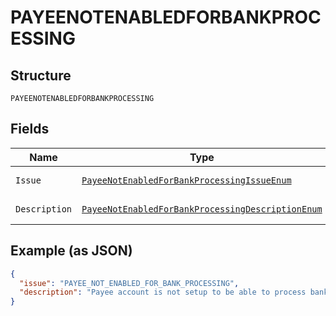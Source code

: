
# PAYEENOTENABLEDFORBANKPROCESSING

## Structure

`PAYEENOTENABLEDFORBANKPROCESSING`

## Fields

| Name | Type | Tags | Description | Getter | Setter |
|  --- | --- | --- | --- | --- | --- |
| `Issue` | [`PayeeNotEnabledForBankProcessingIssueEnum`](../../doc/models/payee-not-enabled-for-bank-processing-issue-enum.md) | Optional | - | PayeeNotEnabledForBankProcessingIssueEnum getIssue() | setIssue(PayeeNotEnabledForBankProcessingIssueEnum issue) |
| `Description` | [`PayeeNotEnabledForBankProcessingDescriptionEnum`](../../doc/models/payee-not-enabled-for-bank-processing-description-enum.md) | Optional | - | PayeeNotEnabledForBankProcessingDescriptionEnum getDescription() | setDescription(PayeeNotEnabledForBankProcessingDescriptionEnum description) |

## Example (as JSON)

```json
{
  "issue": "PAYEE_NOT_ENABLED_FOR_BANK_PROCESSING",
  "description": "Payee account is not setup to be able to process bank payments. Please contact your PayPal account manager."
}
```

